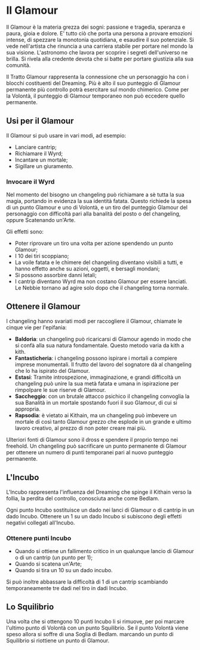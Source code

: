 # Il Glamour

Il Glamour è la materia grezza dei sogni: passione e tragedia, speranza e paura, gioia e dolore. E' tutto ciò che porta una persona a provare emozioni intense, di spezzare la monotonia quotidiana, e esaudire il suo potenziale. Si vede nell'artista che rinuncia a una carriera stabile per portare nel mondo la sua visione. L'astronomo che lavora per scoprire i segreti dell'universo ne brilla. Si rivela alla credente devota che si batte per portare giustizia alla sua comunità.  

Il Tratto Glamour rappresenta la connessione che un personaggio ha con i blocchi costituenti del Dreaming. Più è alto il suo punteggio di Glamour permanente più controllo potrà esercitare sul mondo chimerico. Come per la Volontà, il punteggio di Glamour temporaneo non può eccedere quello permanente.  

## Usi per il Glamour

Il Glamour si può usare in vari modi, ad esempio:  
- Lanciare cantrip;
- Richiamare il Wyrd;
- Incantare un mortale;
- Sigillare un giuramento.

### Invocare il Wyrd

Nel momento del bisogno un changeling può richiamare a sè tutta la sua magia, portando in evidenza la sua identità fatata. Questo richiede la spesa di un punto Glamour e uno di Volontà, e un tiro del punteggio Glamour del personaggio con difficoltà pari alla banalità del posto o del changeling, oppure Scatenando un'Arte.  

Gli effetti sono:
- Poter riprovare un tiro una volta per azione spendendo un punto Glamour;
- I 10 dei tiri scoppiano;
- La voile fatata e le chimere del changeling diventano visibili a tutti, e hanno effetto anche su azioni, oggetti, e bersagli mondani;
- Si possono assorbire danni letali;
- I cantrip diventano Wyrd ma non costano Glamour per essere lanciati. Le Nebbie tornano ad agire solo dopo che il changeling torna normale.

## Ottenere il Glamour

I changeling hanno svariati modi per raccogliere il Glamour, chiamate le cinque vie per l'epifania:  

- **Baldoria**: un changeling può ricaricarsi di Glamour agendo in modo che si confà alla sua natura fondamentale. Questo metodo varia da kith a kith.  
- **Fantasticheria**: i changeling possono ispirare i mortali a compiere imprese monumentali. Il frutto del lavoro del sognatore dà al changeling che lo ha ispirato del Glamour.
- **Estasi**: Tramite introspezione, immaginazione, e grandi difficoltà un changeling può unire la sua metà fatata e umana in ispirazione per rimpolpare le sue riserve di Glamour.  
- **Saccheggio**: con un brutale attacco psichico il changeling convoglia la sua Banalità in un mortale spostando fuori il suo Glamour, di cui si appropria.
- **Rapsodia**: è vietato ai Kithain, ma un changeling può imbevere un mortale di così tanto Glamour grezzo che esplode in un grande e ultimo lavoro creativo, al prezzo di non poter creare mai più.

Ulteriori fonti di Glamour sono il dross e spendere il proprio tempo nei freehold. Un changeling può sacrificare un punto permanente di Glamour per ottenere un numero di punti temporanei pari al nuovo punteggio permanente.  

## L'Incubo

L'Incubo rappresenta l'influenza del Dreaming che spinge il Kithain verso la follia, la perdita del controllo, conosciuta anche come Bedlam. 

Ogni punto Incubo sostituisce un dado nei lanci di Glamour o di cantrip in un dado Incubo. Ottenere un 1 su un dado Incubo si subiscono degli effetti negativi collegati all'Incubo.

### Ottenere punti Incubo

- Quando si ottiene un fallimento critico in un qualunque lancio di Glamour o di un cantrip (un punto per 1);
- Quando si scatena un'Arte;
- Quando si tira un 10 su un dado incubo.

Si può inoltre abbassare la difficoltà di 1 di un cantrip scambiando temporaneamente tre dadi nel tiro in dadi Incubo.  

## Lo Squilibrio

Una volta che si ottengono 10 punti Incubo li si rimuove, per poi marcare l'ultimo punto di Volontà con un punto Squilibrio. Se il punto Volontà viene speso allora si soffre di una Soglia di Bedlam. marcando un punto di Squilibrio si riottiene un punto di Glamour.
